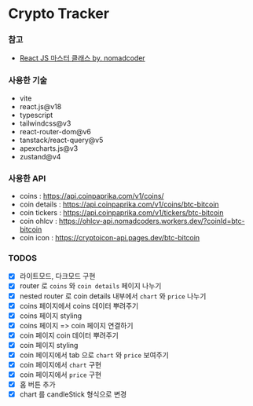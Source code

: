 # Crypto Tracker

### 참고

- [React JS 마스터 클래스 by. nomadcoder](https://nomadcoders.co/react-masterclass)

### 사용한 기술

- vite
- react.js@v18
- typescript
- tailwindcss@v3
- react-router-dom@v6
- tanstack/react-query@v5
- apexcharts.js@v3
- zustand@v4

### 사용한 API

- coins : https://api.coinpaprika.com/v1/coins/
- coin details : https://api.coinpaprika.com/v1/coins/btc-bitcoin
- coin tickers : https://api.coinpaprika.com/v1/tickers/btc-bitcoin
- coin ohlcv : https://ohlcv-api.nomadcoders.workers.dev/?coinId=btc-bitcoin
- coin icon : https://cryptoicon-api.pages.dev/btc-bitcoin

### TODOS

- [x] 라이트모드, 다크모드 구현
- [x] router 로 `coins` 와 `coin details` 페이지 나누기
- [x] nested router 로 coin details 내부에서 `chart` 와 `price` 나누기
- [x] coins 페이지에서 coins 데이터 뿌려주기
- [x] coins 페이지 styling
- [x] coins 페이지 => coin 페이지 연결하기
- [x] coin 페이지 coin 데이터 뿌려주기
- [x] coin 페이지 styling
- [x] coin 페이지에서 tab 으로 `chart` 와 `price` 보여주기
- [x] coin 페이지에서 `chart` 구현
- [x] coin 페이지에서 `price` 구현
- [x] 홈 버튼 추가
- [x] chart 를 candleStick 형식으로 변경
